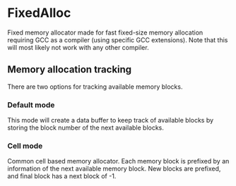 # FixedAlloc

Fixed memory allocator made for fast fixed-size memory allocation requiring
GCC as a compiler (using specific GCC extensions). Note that this will most
likely not work with any other compiler.

## Memory allocation tracking

There are two options for tracking available memory blocks.

### Default mode

This mode will create a data buffer to keep track of available blocks by
storing the block number of the next available blocks.

### Cell mode

Common cell based memory allocator. Each memory block is prefixed by an
information of the next available memory block. New blocks are prefixed, and
final block has a next block of -1.

